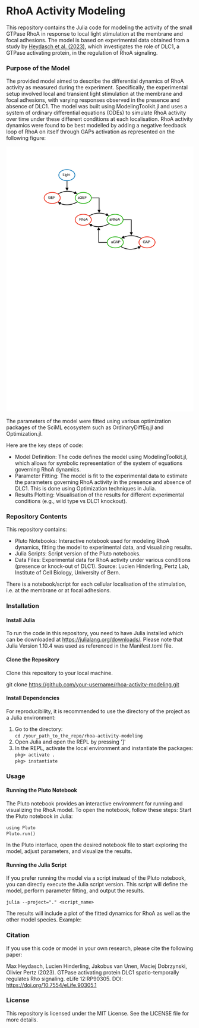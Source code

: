 # RhoA Activity Modeling

This repository contains the Julia code for modeling the activity of the small GTPase RhoA in response to local light stimulation at the membrane and focal adhesions. 
The model is based on experimental data obtained from a study by [Heydasch et al. (2023)](https://doi.org/10.7554/eLife.90305.1), which investigates the role of DLC1, a GTPase activating protein, in the regulation of RhoA signaling.

### Purpose of the Model

The provided model aimed to describe the differential dynamics of RhoA activity as measured during the experiment. Specifically, the experimental setup involved local and transient light 
stimulation at the membrane and focal adhesions, with varying responses observed in the presence and absence of DLC1. The model was built using ModelingToolkit.jl and uses a system of 
ordinary differential equations (ODEs) to simulate RhoA activity over time under these different conditions at each localisation. RhoA activity dynamics were found to be best modelled 
by adding a negative feedback loop of RhoA on itself through GAPs activation as represented on the following figure:

![Alt text](./model_schematics.svg)

The parameters of the model were fitted using various optimization packages of the SciML ecosystem such as OrdinaryDiffEq.jl and Optimization.jl.

Here are the key steps of code:
- Model Definition: The code defines the model using ModelingToolkit.jl, which allows for symbolic representation of the system of equations governing RhoA dynamics.
- Parameter Fitting: The model is fit to the experimental data to estimate the parameters governing RhoA activity in the presence and absence of DLC1.
  This is done using Optimization techniques in Julia.
- Results Plotting: Visualisation of the results for different experimental conditions (e.g., wild type vs DLC1 knockout).

### Repository Contents

This repository contains:

- Pluto Notebooks: Interactive notebook used for modeling RhoA dynamics, fitting the model to experimental data, and visualizing results.
- Julia Scripts:
  Script version of the Pluto notebooks.
- Data Files:
  Experimental data for RhoA activity under various conditions (presence or knock-out of DLC1). Source: Lucien Hinderling, Pertz Lab, Institute of Cell Biology, University of Bern.

There is a notebook/script for each cellular localisation of the stimulation, i.e. at the membrane or at focal adhesions.

### Installation

#### Install Julia
To run the code in this repository, you need to have Julia installed which can be downloaded at https://julialang.org/downloads/. Please note that Julia Version 1.10.4 was used as referenced
in the Manifest.toml file.

#### Clone the Repository

Clone this repository to your local machine.

git clone https://github.com/your-username/rhoa-activity-modeling.git

#### Install Dependencies
For reproducibility, it is recommended to use the directory of the project as a Julia environment: 
1. Go to the directory:  
   `cd /your_path_to_the_repo/rhoa-activity-modeling`
2. Open Julia and open the REPL by pressing ']'  
3. In the REPL, activate the local environment and instantiate the packages:  
   `pkg> activate .`  
   `pkg> instantiate`

### Usage
#### Running the Pluto Notebook

The Pluto notebook provides an interactive environment for running and visualizing the RhoA model. To open the notebook, follow these steps:
Start the Pluto notebook in Julia:  

    using Pluto
    Pluto.run()

In the Pluto interface, open the desired notebook file to start exploring the model, adjust parameters, and visualize the results.

#### Running the Julia Script

If you prefer running the model via a script instead of the Pluto notebook, you can directly execute the Julia script version. This script will 
define the model, perform parameter fitting, and output the results.

    julia --project="." <script_name>

The results will include a plot of the fitted dynamics for RhoA as well as the other model species. Example:



### Citation
If you use this code or model in your own research, please cite the following paper:

Max Heydasch, Lucien Hinderling, Jakobus van Unen, Maciej Dobrzynski, Olivier Pertz (2023). GTPase activating protein DLC1 spatio-temporally regulates Rho signaling. 
eLife 12:RP90305. DOI: https://doi.org/10.7554/eLife.90305.1 

### License

This repository is licensed under the MIT License. See the LICENSE file for more details.
